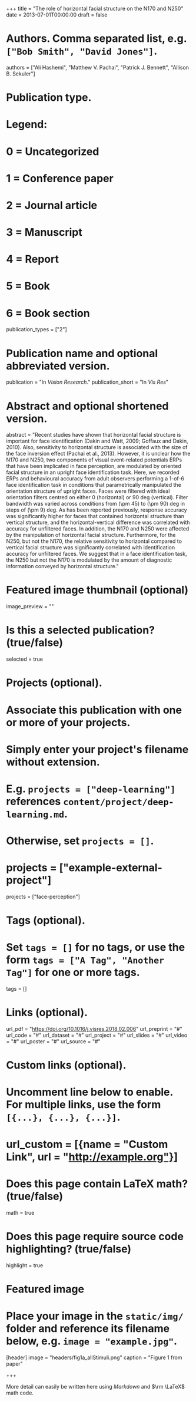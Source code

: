 +++
title = "The role of horizontal facial structure on the N170 and N250"
date = 2013-07-01T00:00:00
draft = false

# Authors. Comma separated list, e.g. `["Bob Smith", "David Jones"]`.
authors = ["Ali Hashemi", "Matthew V. Pachai", "Patrick J. Bennett", "Allison B. Sekuler"]

# Publication type.
# Legend:
# 0 = Uncategorized
# 1 = Conference paper
# 2 = Journal article
# 3 = Manuscript
# 4 = Report
# 5 = Book
# 6 = Book section
publication_types = ["2"]

# Publication name and optional abbreviated version.
publication = "In *Vision Research*."
publication_short = "In *Vis Res*"

# Abstract and optional shortened version.
abstract = "Recent studies have shown that horizontal facial structure is important for face identification (Dakin and Watt, 2009; Goffaux and Dakin, 2010). Also, sensitivity to horizontal structure is associated with the size of the face inversion effect (Pachai et al., 2013). However, it is unclear how the N170 and N250, two components of visual event-related potentials ERPs that have been implicated in face perception, are modulated by oriented facial structure in an upright face identification task. Here, we recorded ERPs and behavioural accuracy from adult observers performing a 1-of-6 face identification task in conditions that parametrically manipulated the orientation structure of upright faces. Faces were filtered with ideal orientation filters centred on either 0 (horizontal) or 90 deg (vertical). Filter bandwidth was varied across conditions from \(\pm 45\) to \(\pm 90\) deg in steps of \(\pm 9\) deg. As has been reported previously, response accuracy was significantly higher for faces that contained horizontal structure than vertical structure, and the horizontal-vertical difference was correlated with accuracy for unfiltered faces. In addition, the N170 and N250 were affected by the manipulation of horizontal facial structure. Furthermore, for the N250, but not the N170, the relative sensitivity to horizontal compared to vertical facial structure was significantly correlated with identification accuracy for unfiltered faces. We suggest that in a face identification task, the N250 but not the N170 is modulated by the amount of diagnostic information conveyed by horizontal structure."

# Featured image thumbnail (optional)
image_preview = ""

# Is this a selected publication? (true/false)
selected = true

# Projects (optional).
#   Associate this publication with one or more of your projects.
#   Simply enter your project's filename without extension.
#   E.g. `projects = ["deep-learning"]` references `content/project/deep-learning.md`.
#   Otherwise, set `projects = []`.
# projects = ["example-external-project"]
projects = ["face-perception"]

# Tags (optional).
#   Set `tags = []` for no tags, or use the form `tags = ["A Tag", "Another Tag"]` for one or more tags.
tags = []

# Links (optional).
url_pdf = "https://doi.org/10.1016/j.visres.2018.02.006"
url_preprint = "#"
url_code = "#"
url_dataset = "#"
url_project = "#"
url_slides = "#"
url_video = "#"
url_poster = "#"
url_source = "#"

# Custom links (optional).
#   Uncomment line below to enable. For multiple links, use the form `[{...}, {...}, {...}]`.
# url_custom = [{name = "Custom Link", url = "http://example.org"}]

# Does this page contain LaTeX math? (true/false)
math = true

# Does this page require source code highlighting? (true/false)
highlight = true

# Featured image
# Place your image in the `static/img/` folder and reference its filename below, e.g. `image = "example.jpg"`.
[header]
image = "headers/fig1a_allStimuli.png"
caption = "Figure 1 from paper"

+++

More detail can easily be written here using *Markdown* and $\rm \LaTeX$ math code.
